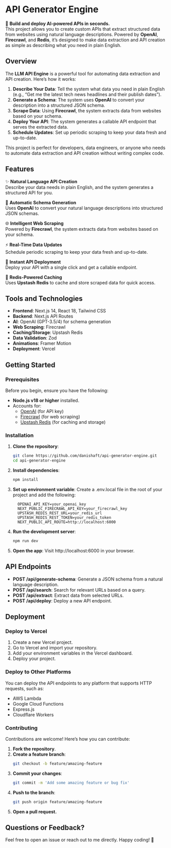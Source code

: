 # API Generator Engine

🚀 **Build and deploy AI-powered APIs in seconds.**  
This project allows you to create custom APIs that extract structured data from websites using natural language descriptions. Powered by **OpenAI**, **Firecrawl**, and **Redis**, it’s designed to make data extraction and API creation as simple as describing what you need in plain English.

## Overview

The **LLM API Engine** is a powerful tool for automating data extraction and API creation. Here’s how it works:

1. **Describe Your Data**: Tell the system what data you need in plain English (e.g., “Get me the latest tech news headlines and their publish dates”).
2. **Generate a Schema**: The system uses **OpenAI** to convert your description into a structured JSON schema.
3. **Scrape Data**: Using **Firecrawl**, the system extracts data from websites based on your schema.
4. **Deploy Your API**: The system generates a callable API endpoint that serves the extracted data.
5. **Schedule Updates**: Set up periodic scraping to keep your data fresh and up-to-date.

This project is perfect for developers, data engineers, or anyone who needs to automate data extraction and API creation without writing complex code.

## Features

✨ **Natural Language API Creation**  
Describe your data needs in plain English, and the system generates a structured API for you.

🤖 **Automatic Schema Generation**  
Uses **OpenAI** to convert your natural language descriptions into structured JSON schemas.

🌐 **Intelligent Web Scraping**  
Powered by **Firecrawl**, the system extracts data from websites based on your schema.

⚡ **Real-Time Data Updates**  
Schedule periodic scraping to keep your data fresh and up-to-date.

🚀 **Instant API Deployment**  
Deploy your API with a single click and get a callable endpoint.

💾 **Redis-Powered Caching**  
Uses **Upstash Redis** to cache and store scraped data for quick access.

## Tools and Technologies

- **Frontend**: Next.js 14, React 18, Tailwind CSS
- **Backend**: Next.js API Routes
- **AI**: OpenAI (GPT-3.5/4) for schema generation
- **Web Scraping**: Firecrawl
- **Caching/Storage**: Upstash Redis
- **Data Validation**: Zod
- **Animations**: Framer Motion
- **Deployment**: Vercel

## Getting Started

### Prerequisites

Before you begin, ensure you have the following:

- **Node.js v18 or higher** installed.
- Accounts for:
  - [OpenAI](https://openai.com) (for API key)
  - [Firecrawl](https://firecrawl.dev) (for web scraping)
  - [Upstash Redis](https://upstash.com) (for caching and storage)

### Installation

1. **Clone the repository**:
   ```bash
   git clone https://github.com/danishaft/api-generator-engine.git
   cd api-generator-engine
   ```
2. **Install dependencies**:
    ```bash
    npm install
    ```
3. **Set up environment variable**:
    Create a .env.local file in the root of your project and add the following:
    ```env
      OPENAI_API_KEY=your_openai_key
      NEXT_PUBLIC_FIRECRAWL_API_KEY=your_firecrawl_key
      UPSTASH_REDIS_REST_URL=your_redis_url
      UPSTASH_REDIS_REST_TOKEN=your_redis_token
      NEXT_PUBLIC_API_ROUTE=http://localhost:6000
    ```
4. **Run the development server**:
    ```bash
    npm run dev
    ```
5. **Open the app**:
    Visit http://localhost:6000 in your browser. 
    
## API Endpoints

- **POST /api/generate-schema**: Generate a JSON schema from a natural language description.
- **POST /api/search**: Search for relevant URLs based on a query.
- **POST /api/extract**: Extract data from selected URLs.
- **POST /api/deploy**: Deploy a new API endpoint.

## Deployment

### Deploy to Vercel

1. Create a new Vercel project.
2. Go to Vercel and import your repository.
3. Add your environment variables in the Vercel dashboard.
4. Deploy your project.

### Deploy to Other Platforms

You can deploy the API endpoints to any platform that supports HTTP requests, such as:
- AWS Lambda
- Google Cloud Functions
- Express.js
- Cloudflare Workers

### Contributing

Contributions are welcome! Here’s how you can contribute:

1. **Fork the repository**.
2. **Create a feature branch**:
    ```bash
    git checkout -b feature/amazing-feature
    ```
3.  **Commit your changes**:
    ```bash
    git commit -m 'Add some amazing feature or bug fix'
    ```
4.  **Push to the branch**:
    ```bash
    git push origin feature/amazing-feature
    ```
4.  **Open a pull request.**

## Questions or Feedback?

Feel free to open an issue or reach out to me directly. Happy coding! 🚀